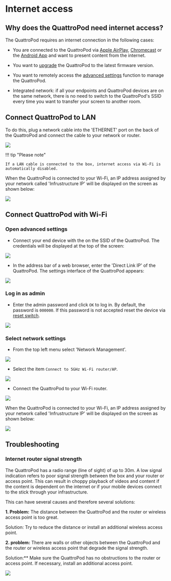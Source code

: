 # Internet access

## Why does the QuattroPod need internet access?

The QuattroPod requires an internet connection in the following cases:

* You are connected to the QuattroPod via [Apple AirPlay](airplay.md), [Chromecast](chromecast.md) or the [Android App](quickstart.md#b-the-quattropod-app-under-android) and want to present content from the internet.

* You want to [upgrade](firmware-upgrade.md) the QuattroPod to the latest firmware version.

* You want to remotely access the [advanced settings](adv.settings.md) function to manage the QuattroPod.
  
* Integrated network: if all your endpoints and QuattroPod devices are on the same network, there is no need to switch to the QuattroPod's SSID every time you want to transfer your screen to another room.

## Connect QuattroPod to LAN

To do this, plug a network cable into the 'ETHERNET' port on the back of the QuattroPod and connect the cable to your network or router.

![](/assets/img/QuattroPod_ports.png)

!!! tip "Please note"
    
	If a LAN cable is connected to the box, internet access via Wi-Fi is automatically disabled.

When the QuattroPod is connected to your Wi-Fi, an IP address assigned by your network called 'Infrustructure IP' will be displayed on the screen as shown below:

![](/assets/img/QuattroPod_IP.png)

## Connect QuattroPod with Wi-Fi

### Open advanced settings

* Connect your end device with the on the SSID of the QuattroPod. The credentials will be displayed at the top of the screen:

![](/assets/img/quattropod.ssid.connect.png)

* In the address bar of a web browser, enter the 'Direct Link IP' of the QuattroPod. The settings interface of the QuattroPod appears:

![](/assets/img/quattropod_directIP.connect.png)

### Log in as admin

* Enter the admin password and click `OK` to log in. By default, the password is `000000`. If this password is not accepted reset the device via [reset switch](reset.md#hardreset).

![](/assets/img/QuattroPod-Login.png)

### Select network settings

* From the top left menu select 'Network Management'.

![](/assets/img/quattropod.select.network.png)

* Select the item `Connect to 5GHz Wi-Fi router/AP`.

![](/assets/img/quattropod.select.connect5ghz.png)

* Connect the QuattroPod to your Wi-Fi router.

![](/assets/img/Wifi_Internet.png)

When the QuattroPod is connected to your Wi-Fi, an IP address assigned by your network called 'Infrustructure IP' will be displayed on the screen as shown below:

![](/assets/img/QuattroPod_IP.png)

## Troubleshooting

### Internet router signal strength

The QuattroPod has a radio range (line of sight) of up to 30m. A low signal indication refers to poor signal strength between the box and your router or access point. This can result in choppy playback of videos and content if the content is dependent on the internet or if your mobile devices connect to the stick through your infrastructure.

This can have several causes and therefore several solutions:

**1. Problem:** The distance between the QuattroPod and the router or wireless access point is too great.

Solution: Try to reduce the distance or install an additional wireless access point.

**2. problem:** There are walls or other objects between the QuattroPod and the router or wireless access point that degrade the signal strength.

Solution:** Make sure the QuattroPod has no obstructions to the router or access point. If necessary, install an additional access point.

![](/assets/img/QP.Internet.Signal.png)